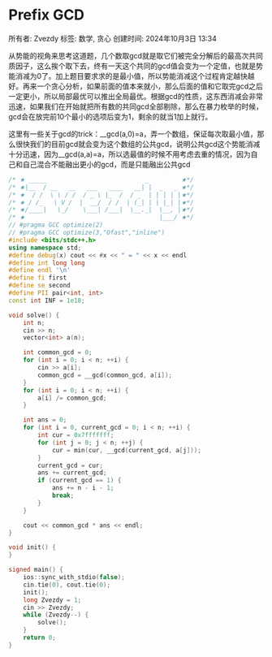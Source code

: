 # Prefix GCD

所有者: Zvezdy
标签: 数学, 贪心
创建时间: 2024年10月3日 13:34

从势能的视角来思考这道题，几个数取gcd就是取它们被完全分解后的最高次共同质因子，这么挨个取下去，终有一天这个共同的gcd值会变为一个定值，也就是势能消减为0了。加上题目要求求的是最小值，所以势能消减这个过程肯定越快越好。再来一个贪心分析，如果前面的值本来就小，那么后面的值和它取完gcd之后一定更小，所以局部最优可以推出全局最优。根据gcd的性质，这东西消减会非常迅速，如果我们在开始就把所有数的共同gcd全部剔除，那么在暴力枚举的时候，gcd会在放完前10个最小的选项后变为1，剩余的就当1加上就行。

这里有一些关于gcd的trick：__gcd(a,0)=a，弄一个数组，保证每次取最小值，那么很快我们的目前gcd就会变为这个数组的公共gcd，说明公共gcd这个势能消减十分迅速，因为__gcd(a,a)=a，所以选最值的时候不用考虑去重的情况，因为自己和自己混合不能融出更小的gcd，而是只能融出公共gcd

```cpp
/* ★ _____                           _         ★*/
/* ★|__  / __   __   ___   ____   __| |  _   _ ★*/
/* ★  / /  \ \ / /  / _ \ |_  /  / _  | | | | |★*/
/* ★ / /_   \ V /  |  __/  / /  | (_| | | |_| |★*/
/* ★/____|   \_/    \___| /___|  \__._|  \__, |★*/
/* ★                                     |___/ ★*/
// #pragma GCC optimize(2)
// #pragma GCC optimize(3,"Ofast","inline")
#include <bits/stdc++.h>
using namespace std;
#define debug(x) cout << #x << " = " << x << endl
#define int long long
#define endl '\n'
#define fi first
#define se second
#define PII pair<int, int>
const int INF = 1e18;

void solve() {
    int n;
    cin >> n;
    vector<int> a(n);

    int common_gcd = 0;
    for (int i = 0; i < n; ++i) {
        cin >> a[i];
        common_gcd = __gcd(common_gcd, a[i]);
    }
    for (int i = 0; i < n; ++i) {
        a[i] /= common_gcd;
    }

    int ans = 0;
    for (int i = 0, current_gcd = 0; i < n; ++i) {
        int cur = 0x7fffffff;
        for (int j = 0; j < n; ++j) {
            cur = min(cur, __gcd(current_gcd, a[j]));
        }
        current_gcd = cur;
        ans += current_gcd;
        if (current_gcd == 1) {
            ans += n - i - 1;
            break;
        }
    }

    cout << common_gcd * ans << endl;
}

void init() {
}

signed main() {
    ios::sync_with_stdio(false);
    cin.tie(0), cout.tie(0);
    init();
    long Zvezdy = 1;
    cin >> Zvezdy;
    while (Zvezdy--) {
        solve();
    }
    return 0;
}
```